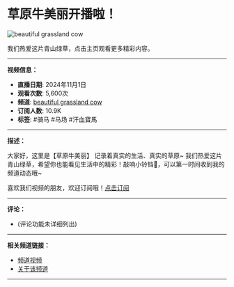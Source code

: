 # 草原牛美丽开播啦！

![beautiful grassland cow](https://i.ytimg.com/an/ZCUt70WPyDMhZ-7UYNXNIg/featured_channel.jpg?v=5fd85f40)

我们热爱这片青山绿草，点击主页观看更多精彩内容。

---

**视频信息：**

- **直播日期**: 2024年11月1日
- **观看次数**: 5,600次
- **频道**: [beautiful grassland cow](https://www.youtube.com/@CaoYuanNiuMeiLi)
- **订阅人数**: 10.9K
- **标签**: #骑马 #马场 #汗血寶馬

---

**描述：**

大家好，这里是【草原牛美丽】 记录着真实的生活、真实的草原~ 我们热爱这片青山绿草，希望你也能看见生活中的精彩！敲响小铃铛🔔，可以第一时间收到我的频道动态哦~

喜欢我们视频的朋友，欢迎订阅哦！[点击订阅](https://niumeili.page.link/eNh4)

---

**评论：**

- (评论功能未详细列出)

---

**相关频道链接：**

- [频道视频](https://www.youtube.com/channel/UCZCUt70WPyDMhZ-7UYNXNIg/videos)
- [关于该频道](https://www.youtube.com/channel/UCZCUt70WPyDMhZ-7UYNXNIg/about)

---